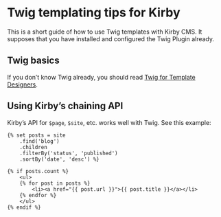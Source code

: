 # Twig templating tips for Kirby

This is a short guide of how to use Twig templates with Kirby CMS. It supposes that you have installed and configured the Twig Plugin already.


## Twig basics

If you don’t know Twig already, you should read [Twig for Template Designers](http://twig.sensiolabs.org/doc/templates.html).


## Using Kirby’s chaining API

Kirby’s API for `$page`, `$site`, etc. works well with Twig. See this example:

```twig
{% set posts = site
    .find('blog')
    .children
    .filterBy('status', 'published')
    .sortBy('date', 'desc') %}

{% if posts.count %}
    <ul>
    {% for post in posts %}
        <li><a href="{{ post.url }}">{{ post.title }}</a></li>
    {% endfor %}
    </ul>
{% endif %}
```
